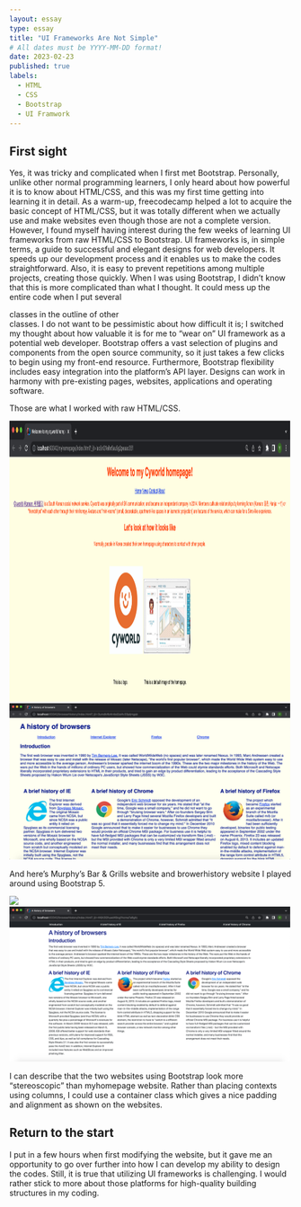 ```yaml
---
layout: essay
type: essay
title: "UI Frameworks Are Not Simple"
# All dates must be YYYY-MM-DD format!
date: 2023-02-23
published: true
labels:
  - HTML
  - CSS
  - Bootstrap
  - UI Framwork
---
```


## First sight

Yes, it was tricky and complicated when I first met Bootstrap. Personally, unlike other normal programming learners, I only heard about how powerful it is to know about HTML/CSS, and this was my first time getting into learning it in detail. As a warm-up, freecodecamp helped a lot to acquire the basic concept of HTML/CSS, but it was totally different when we actually use and make websites even though those are not a complete version. However, I found myself having interest during the few weeks of learning UI frameworks from raw HTML/CSS to Bootstrap. UI frameworks is, in simple terms, a guide to successful and elegant designs for web developers. It speeds up our development process and it enables us to make the codes straightforward. Also, it is easy to prevent repetitions among multiple projects, creating those quickly. When I was using Bootstrap, I didn’t know that this is more complicated than what I thought. It could mess up the entire code when I put several <div>classes in the outline of other <div> classes. I do not want to be pessimistic about how difficult it is; I switched my thought about how valuable it is for me to “wear on” UI framework as a potential web developer. Bootstrap offers a vast selection of plugins and components from the open source community, so it just takes a few clicks to begin using my front-end resource. Furthermore, Bootstrap flexibility includes easy integration into the platform’s API layer. Designs can work in harmony with pre-existing pages, websites, applications and operating software. 

Those are what I worked with raw HTML/CSS.
  
<img src="../img/MyhomepageHTML.png" style="width: 500px; height: 500px"><img src="../img/BrowserHTML.png" style="width: 500px">
  
And here’s Murphy’s Bar & Grills website and browerhistory website I played around using Bootstrap 5. 
  
<img src="../img/Murphy.png" style="width: 500px"><img src="../img/BrowserBoot.png" style="width: 500px">
  
I can describe that the two websites using Bootstrap look more “stereoscopic” than myhomepage website. Rather than placing contexts using columns, I could use a container class which gives a nice padding and alignment as shown on the websites. 

## Return to the start
  
I put in a few hours when first modifying the website, but it gave me an opportunity to go over further into how I can develop my ability to design the codes. Still, it is true that utilizing UI frameworks is challenging. I would rather stick to more about those platforms for high-quality building structures in my coding. 

  
  
  


